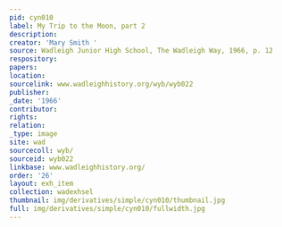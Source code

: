 ```yaml
---
pid: cyn010
label: My Trip to the Moon, part 2
description:
creator: 'Mary Smith '
source: Wadleigh Junior High School, The Wadleigh Way, 1966, p. 12
respository:
papers:
location:
sourcelink: www.wadleighhistory.org/wyb/wyb022
publisher:
_date: '1966'
contributor:
rights:
relation:
_type: image
site: wad
sourcecoll: wyb/
sourceid: wyb022
linkbase: www.wadleighhistory.org/
order: '26'
layout: exh_item
collection: wadexhsel
thumbnail: img/derivatives/simple/cyn010/thumbnail.jpg
full: img/derivatives/simple/cyn010/fullwidth.jpg
---
```

